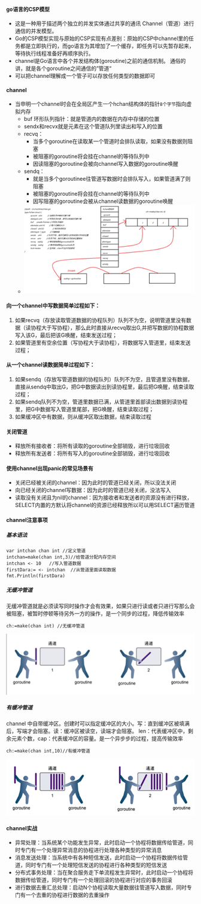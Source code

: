 #### go语言的CSP模型

+ 这是一种用于描述两个独立的并发实体通过共享的通讯 Channel（管道）进行通信的并发模型。
+ Go的CSP模型实现与原始的CSP实现有点差别：原始的CSP中channel里的任务都是立即执行的，而go语言为其增加了一个缓存，即任务可以先暂存起来，等待执行线程准备好再顺序执行。
+ channel是Go语言中各个并发结构体(goroutine)之前的通信机制。 通俗的讲，就是各个goroutine之间通信的”管道“
+ 可以把channel理解成一个管子可以存放任何类型的数据即可

#### channel

+ 当申明一个channel时会在全局区产生一个hchan结构体的指针`8个字节`指向虚拟内存
  + buf 环形队列指针：就是管道内的数据在内存中存储的位置
  + sendx和recvx就是元素在这个管道队列里读出和写入的位置
  + recvq：
    + 当多个goroutine在读取某一个管道时会排队读取，如果没有数据则阻塞
    + 被阻塞的goroutine将会挂在channel的等待队列中
    + 因读阻塞的goroutine会被向channel写入数据的goroutine唤醒
  + sendq：
    + 就是当多个goroutinee往管道写数据时会排队写入，如果管道满了则阻塞
    + 被阻塞的goroutine将会挂在channel的等待队列中
    + 因写阻塞的goroutine会被从channel读数据的goroutine唤醒
  + ![01chan数据结构](./img\01chan数据结构.png)

#### 向一个channel中写数据简单过程如下：

1. 如果recvq（存放读取管道数据的协程队列）队列不为空，说明管道里没有数据（读协程大于写协程），那么此时直接从recvq取出G,并把写数据的协程数据写入该G，最后把该G唤醒，结束发送过程；
2. 如果管道里有空余位置（写协程大于读协程），将数据写入管道里，结束发送过程；

#### 从一个channel读数据简单过程如下：

1.  如果sendq（存放写管道数据的协程队列）队列不为空，且管道里没有数据，直接从sendq中取出G，把G中数据读出到读协程里，最后把G唤醒，结束读取过程；
2. 如果sendq队列不为空，管道里数据已满，从管道里首部读出数据到读协程里，把G中数据写入管道里尾部，把G唤醒，结束读取过程；
3. 如果缓冲区中有数据，则从缓冲区取出数据，结束读取过程

#### 关闭管道

+ 释放所有接收者：将所有读取的goroutine全部销毁，进行垃圾回收
+ 释放所有发送者：将所有写入的goroutine全部销毁，进行垃圾回收

#### 使用channel出现panic的常见场景有

+ 关闭已经被关闭的channel：因为此时的管道已经关闭，所以没法关闭
+ 向已经关闭的channel写数据：因为此时的管道已经关闭，没法写入
+ 读取没有关闭且为nil的channel：因为接收者和发送者的资源没有进行释放，SELECT内置的方默认将channel的资源已经释放所以可以用SELECT遍历管道

#### channel注意事项

##### 基本语法

```
var intchan chan int //定义管道
intchan=make(chan int,3)//给管道分配内存空间
intchan <- 10	//写入管道数据
firstDara:= <- intchan	//从管道里面读取数据
fmt.Println(firstDara)
```

##### 无缓冲管道

无缓冲管道就是必须读写同时操作才会有效果，如果只进行读或者只进行写那么会被阻塞，被暂时停顿等待另外一方的操作，是一个同步的过程，降低传输效率

```
ch:=make(chan int) //无缓冲管道
```

![](img/image-20210107134847032.png)



##### 有缓冲管道

channel 中自带缓冲区。创建时可以指定缓冲区的大小。写：直到缓冲区被填满后，写端才会阻塞。读：缓冲区被读空，读端才会阻塞。
len：代表缓冲区中，剩余元素个数，cap：代表缓冲区的容量。是一个异步步的过程，提高传输效率

```
ch:=make(chan int,10)//有缓冲管道
```



![WechatIMG23574](img/WechatIMG23574.png)



#### channel实战

+ 异常处理：当系统某个功能发生异常，此时启动一个协程将数据传给管道，同时专门有一个处理异常消息的协程进行处理各种类型的异常消息
+ 消息发送处理：当系统中有各种短信发送，此时启动一个协程将数据传给管道，同时专门有一个处理短信发送的协程进行各种类型的短信发送
+ 分布式事务处理：当在聚合服务走下单流程发生异常时，此时启动一个协程将数据传给管道，同时专门有一个处理回滚的协程进行对应的事务回滚
+ 进行数据去重汇总处理：启动N个协程读取大量数据往管道写入数据，同时专门有一个去重的协程进行数据的去重操作







